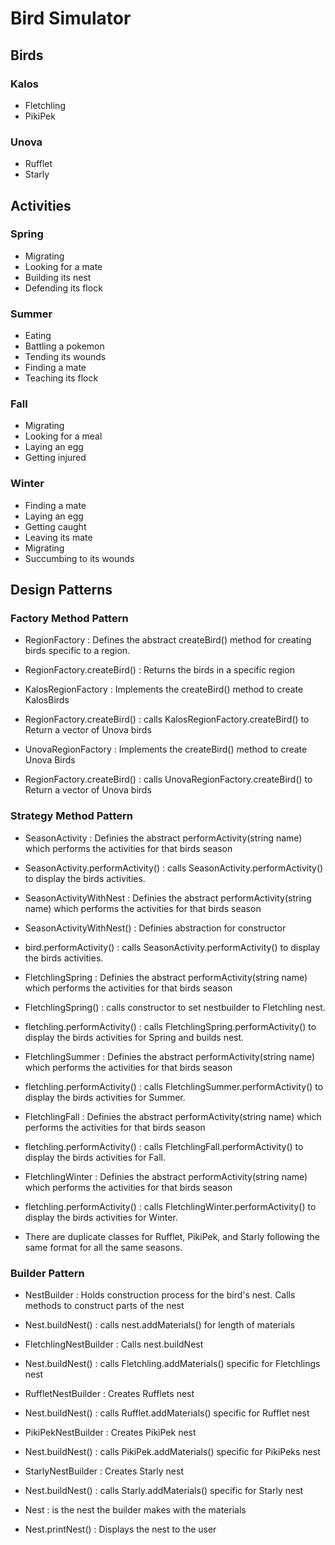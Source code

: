 # Bird Simulator

## Birds
### Kalos
* Fletchling
* PikiPek

### Unova
* Rufflet
* Starly

## Activities
### Spring
* Migrating
* Looking for a mate
* Building its nest
* Defending its flock

### Summer
* Eating
* Battling a pokemon
* Tending its wounds
* Finding a mate
* Teaching its flock

### Fall
* Migrating
* Looking for a meal
* Laying an egg
* Getting injured

### Winter
* Finding a mate
* Laying an egg
* Getting caught
* Leaving its mate
* Migrating
* Succumbing to its wounds

## Design Patterns
### Factory Method Pattern
* RegionFactory : Defines the abstract createBird() method for creating birds specific to a region.
* RegionFactory.createBird() : Returns the birds in a specific region

* KalosRegionFactory : Implements the createBird() method to create KalosBirds
* RegionFactory.createBird() : calls KalosRegionFactory.createBird() to Return a vector of Unova birds

* UnovaRegionFactory : Implements the createBird() method to create Unova Birds
* RegionFactory.createBird() : calls UnovaRegionFactory.createBird() to Return a vector of Unova birds

### Strategy Method Pattern
* SeasonActivity : Definies the abstract performActivity(string name) which performs the activities for that birds season
* SeasonActivity.performActivity() : calls SeasonActivity.performActivity() to display the birds activities.

* SeasonActivityWithNest : Definies the abstract performActivity(string name) which performs the activities for that birds season
* SeasonActivityWithNest() : Definies abstraction for constructor
* bird.performActivity() : calls SeasonActivity.performActivity() to display the birds activities.

* FletchlingSpring : Definies the abstract performActivity(string name) which performs the activities for that birds season
* FletchlingSpring() : calls constructor to set nestbuilder to Fletchling nest.
* fletchling.performActivity() : calls FletchlingSpring.performActivity() to display the birds activities for Spring and builds nest.

* FletchlingSummer : Definies the abstract performActivity(string name) which performs the activities for that birds season
* fletchling.performActivity() : calls FletchlingSummer.performActivity() to display the birds activities for Summer.

* FletchlingFall : Definies the abstract performActivity(string name) which performs the activities for that birds season
* fletchling.performActivity() : calls FletchlingFall.performActivity() to display the birds activities for Fall.

* FletchlingWinter : Definies the abstract performActivity(string name) which performs the activities for that birds season
* fletchling.performActivity() : calls FletchlingWinter.performActivity() to display the birds activities for Winter.

* There are duplicate classes for Rufflet, PikiPek, and Starly following the same format for all the same seasons.

### Builder Pattern
* NestBuilder : Holds construction process for the bird's nest. Calls methods to construct parts of the nest
* Nest.buildNest() : calls nest.addMaterials() for length of materials

* FletchlingNestBuilder : Calls nest.buildNest
* Nest.buildNest() : calls Fletchling.addMaterials() specific for Fletchlings nest

* RuffletNestBuilder : Creates Rufflets nest
* Nest.buildNest() : calls Rufflet.addMaterials() specific for Rufflet nest

* PikiPekNestBuilder : Creates PikiPek nest
* Nest.buildNest() : calls PikiPek.addMaterials() specific for PikiPeks nest

* StarlyNestBuilder : Creates Starly nest
* Nest.buildNest() : calls Starly.addMaterials() specific for Starly nest

* Nest : is the nest the builder makes with the materials
* Nest.printNest() : Displays the nest to the user



